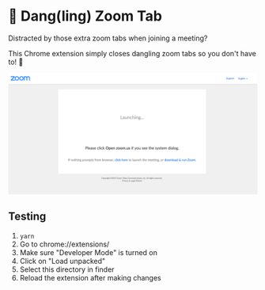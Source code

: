 # 🤦‍ Dang(ling) Zoom Tab

Distracted by those extra zoom tabs when joining a meeting?

This Chrome extension simply closes dangling zoom tabs so you don't have to! 🎉

![](static/dangling-zoom-tab.png)

## Testing

1. `yarn`
2. Go to chrome://extensions/
3. Make sure "Developer Mode" is turned on
4. Click on "Load unpacked" 
5. Select this directory in finder
6. Reload the extension after making changes
